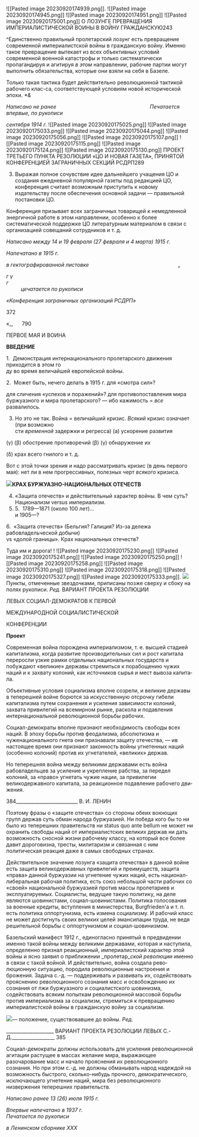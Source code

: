 ![[Pasted image 20230920174939.png]].
![[Pasted image 20230920174945.png]]
![[Pasted image 20230920174951.png]]
![[Pasted image 20230920175001.png]]
О ЛОЗУНГЕ ПРЕВРАЩЕНИЯ ИМПЕРИАЛИСТИЧЕСКОЙ ВОИНЫ В ВОЙНУ ГРАЖДАНСКУЮ243

^Единственно правильный пролетарский лозунг есть превращение современной империалистской войны в гражданскую войну. Именно такое превращение вытекает из всех объективных условий современной военной катастрофы и только систематически пропагандируя и агитируя _в этом_ направлении, рабочие партии могут выполнить обязательства, которые они взяли на себя в Базеле.

Только такая тактика будет действительно революционной тактикой рабочего клас-са, соответствующей условиям новой исторической эпохи. _*&_

_Написано не ранее_                                                                _Печатается впервые, по рукописи_

_сентября 1914 г._
![[Pasted image 20230920175025.png]]
![[Pasted image 20230920175033.png]]
![[Pasted image 20230920175044.png]]
![[Pasted image 20230920175056.png]]
![[Pasted image 20230920175107.png]]
![[Pasted image 20230920175115.png]]
![[Pasted image 20230920175124.png]]
![[Pasted image 20230920175130.png]]
ПРОЕКТ ТРЕТЬЕГО ПУНКТА РЕЗОЛЮЦИИ «ЦО И НОВАЯ ГАЗЕТА», ПРИНЯТОЙ КОНФЕРЕНЦИЕЙ ЗАГРАНИЧНЫХ СЕКЦИЙ РСДРП289

3. Выражая полное сочувствие идее дальнейшего учащения ЦО и создания ежеднев­ной популярной газеты под редакцией ЦО, конференция считает возможным присту­пить к новому издательству после обеспечения основной задачи — правильной поста­новки ЦО.

Конференция призывает всех заграничных товарищей к немедленной энергичной работе в этом направлении, особенно к более систематической поддержке ЦО литера­турным материалом в связи с организацией совещаний сотрудников и т. д.

_Написано между 14 и 19 февраля (27 февраля и 4 марта) 1915 г._

_Напечатано в 1915 г._

_в гектографированной листовке_                                                             _„_

_г_ _γ_ _г_                                                                                                                                        _цечатается по рукописи_

_«Конференция заграничных_ _организаций РСДРП»_

  

372

«_,      790

ПЕРВОЕ МАЯ И ВОИНА

**ВВЕДЕНИЕ**

1.  Демонстрация интернационального пролетарского движения приходится в этом го­  
ду во время величайшей европейской войны.

2.  Может быть, нечего делать в 1915 г. для «смотра сил»?

для сличения «успехов и поражений»? для противопоставления мира буржуазного и мира пролетарского? — ибо кажимость = _все_ развалилось.

3. Но это не так. Война = величайший кризис. _Всякий_ кризис означает (при возможно­  
сти _временной_ задержки и регресса) (а) ускорение развития

(γ) (β) обострение противоречий (β) (γ) обнаружение их

(δ) крах всего гнилого и т. д.

Вот с этой точки зрения и надо рассматривать кризис (в день первого мая): нет ли в нем прогрессивных, полезных черт _всякого_ кризиса.

![](file:///C:/Users/bot32/AppData/Local/Temp/msohtmlclip1/01/clip_image001.png)**КРАХ БУРЖУАЗНО-НАЦИОНАЛЬНЫХ ОТЕЧЕСТВ**

4. «Защита отечеств» и действительный характер войны. В чем суть? Национализм versus империализм.
5. 5.  1789—1871 (около 100 лет)...  
и 1905—?

6.  «Защита отечеств» (Бельгия? Галиция? Из-за дележа рабовладельческой добычи)  
vs «долой границы». Крах национальных отечеств?

Туда им и дорога! !
![[Pasted image 20230920175230.png]]
![[Pasted image 20230920175241.png]]
![[Pasted image 20230920175250.png]]
![[Pasted image 20230920175258.png]]
![[Pasted image 20230920175310.png]]
![[Pasted image 20230920175318.png]]
![[Pasted image 20230920175327.png]]
![[Pasted image 20230920175333.png]].
![](file:///C:/Users/bot32/AppData/Local/Temp/msohtmlclip1/01/clip_image001.png)Пункты, отмеченные звездочками, приписаны позже сверху и сбоку на полях рукописи. _Ред._
ВАРИАНТ ПРОЕКТА РЕЗОЛЮЦИИ

ЛЕВЫХ СОЦИАЛ-ДЕМОКРАТОВ К ПЕРВОЙ

МЕЖДУНАРОДНОЙ СОЦИАЛИСТИЧЕСКОЙ

КОНФЕРЕНЦИИ

**Проект**

Современная война порождена империализмом, т. е. высшей стадией капитализма, когда развитие производительных сил и рост капитала переросли узкие рамки отдель­ных национальных государств и побуждают «великие» державы стремиться к порабо­щению чужих наций и к захвату колоний, как источников сырья и мест вывоза капита­ла.

Объективные условия социализма вполне созрели, и великие державы в теперешней войне борются за искусственную отсрочку гибели капитализма путем сохранения и усиления зависимости колоний, захвата привилегий на всемирном рынке, раскола и по­давления интернациональной революционной борьбы рабочих.

Социал-демократы вполне признают необходимость свободы всех наций. В эпоху борьбы против феодализма, абсолютизма и чуженационального гнета они признавали защиту отечества, — ив настоящее время они признают законность войны угнетенных наций (особенно колоний) против их угнетателей, «великих» держав.

Но теперешняя война между великими державами есть война рабовладельцев за усиление и укрепление рабства, за передел колоний, за «право» угнетать чужие нации, за привилегии великодержавного капитала, за реакционное подавление рабочего дви­жения.

  

384__________________________ В. И. ЛЕНИН

Поэтому фразы о «защите отечества» со стороны обеих воюющих групп держав суть обман народа буржуазией. Ни победа кого бы то ни было из теперешних правительств ни status quo ante bellum не может ни охранить свободы наций от империалистских ве­ликих держав ни дать возможность сносной жизни рабочему классу, на который все более давит дороговизна, тресты, милитаризм и связанная с ним политическая реакция даже в самых свободных странах.

Действительное значение лозунга «защита отечества» в данной войне есть защита великодержавных привилегий и преимуществ, защита «права» данной буржуазии на угнетение чужих наций, есть национал-либеральная рабочая политика, есть союз не­большой части рабочих со «своей» национальной буржуазией против массы пролетари­ев и эксплуатируемых. Социалисты, ведущие такую политику, на деле являются шови­нистами, социал-шовинистами. Политика голосования за военные кредиты, вступления в министерства, Burgfrieden'a и т. п. есть политика оппортунизма, есть измена социа­лизму. И рабочий класс не может достигнуть своих великих целей эмансипации труда, не ведя решительной борьбы с оппортунизмом и социал-шовинизмом.

Базельский манифест 1912 г., единогласно принятый в предвидении именно такой войны между великими державами, которая и наступила, определенно признал реакци­онный, империалистский характер этой войны и ясно заявил о приближении _пролетар­__ской революции_ именно в связи с такой войной. И действительно, война создала рево­люционную ситуацию, породила революционные настроения и брожения. Задача с.-д. — поддерживать и развивать их, содействовать прояснению революционного сознания масс и освобождению их сознания от лжи буржуазного и социалистского шовинизма, содействовать всяким попыткам революционной массовой борьбы против империализ­ма за социализм, стремиться к превращению империалистской войны в гражданскую войну за социализм.

![](file:///C:/Users/bot32/AppData/Local/Temp/msohtmlclip1/01/clip_image001.png)— положение, существовавшее до войны. _Ред._

  

____________________ ВАРИАНТ ПРОЕКТА РЕЗОЛЮЦИИ ЛЕВЫХ С.-Д.__________________ 385

Социал-демократы должны использовать для усиления революционной агитации растущее в массах желание мира, выражающее разочарование масс и начало проясне­ния их революционного сознания. Но при этом с.-д. не должны обманывать народ на­деждой на возможность быстрого, сколько-нибудь прочного, демократического, ис­ключающего угнетение наций, мира без революционного низвержения теперешних правительств.

_Написано ранее 13 (26) июля 1915 г._

_Впервые напечатано в 1937 г.                                                             Печатается по рукописи_

_в Ленинском сборнике_ _XXX_
